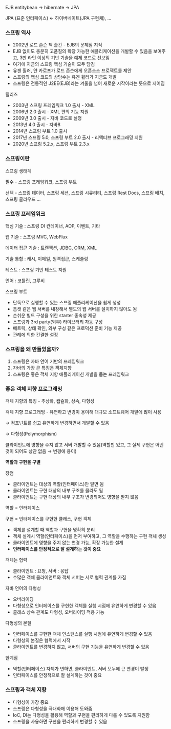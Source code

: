 EJB entitybean → hibernate → JPA

JPA (표준 인터페이스) ←  하이버네이트(JPA 구현체), ...

### 스프링 역사

- 2002년 로드 존슨 책 출간 - EJB의 문제점 지적
- EJB 없이도 충분히 고품질의 확장 가능한 애플리케이션을 개발할 수 있음을 보여주고, 3만 라인 이상의 기반 기술을 예제 코드로 선보임
- 여기에 지금의 스프링 핵심 기술이 모두 담김
- 유겐 휠러, 얀 카로프가 로드 존슨에게 오픈소스 프로젝트를 제안
- 스프링의 핵심 코드의 상당수는 유겐 휠러가 지금도 개발
- 스프링은 전통적인 J2EE(EJB)라는 겨울을 넘어 새로운 시작이라는 뜻으로 지어짐

릴리즈

- 2003년 스프링 프레임워크 1.0 출시 - XML
- 2006년 2.0 출시 - XML 편의 기능 지원
- 2009년 3.0 출시 - 자바 코드로 설정
- 2013년 4.0 출시 - 자바8
- 2014년 스프링 부트 1.0 출시
- 2017년 스프링 5.0, 스프링 부트 2.0 출시 - 리액티브 프로그래밍 지원
- 2020년 스프링 5.2.x, 스프링 부트 2.3.x

### 스프링이란

스프링 생태계

필수 - 스프링 프레임워크, 스프링 부트

선택 - 스프링 데이터, 스프링 세션, 스프링 시큐리티, 스프링 Rest Docs, 스프링 배치, 스프링 클라우드 ...

### 스프링 프레임워크

핵심 기술 : 스프링 DI 컨테이너, AOP, 이벤트, 기타

웹 기술 : 스프링 MVC, WebFlux

데이터 접근 기술 : 트랜잭션, JDBC, ORM, XML

기술 통합 : 캐시, 이메일, 원격접근, 스케줄링

테스트 : 스프링 기반 테스트 지원

언어 : 코틀린, 그루비

스프링 부트

- 단독으로 실행할 수 있는 스프링 애플리케이션을 쉽게 생성
- 톰캣 같은 웹 서버를 내장해서 별도의 웹 서버를 설치하지 않아도 됨
- 손쉬운 빌드 구성을 위한 starter 종속성 제공
- 스프링과 3rd party(외부) 라이브러리 자동 구성
- 메트릭, 상태 확인, 외부 구성 같은 프로덕션 준비 기능 제공
- 관례에 의한 간결한 설정

### 스프링을 왜 만들었을까?

1. 스프링은 자바 언어 기반의 프레임워크
2. 자바의 가장 큰 특징은 객체지향
3. 스프링은 좋은 객체 지향 애플리케이션 개발을 돕는 프레임워크

### 좋은 객체 지향 프로그래밍

객체 지향의 특징 - 추상화, 캡슐화, 상속, 다형성

객체 지향 프로그래밍 - 유연하고 변경이 용이해 대규모 소프트웨어 개발에 많이 사용

→ 컴포넌트를 쉽고 유연하게 변경하면서 개발할 수 있음

→ 다형성(Polymorphism)

클라이언트에 영향을 주지 않고 서버 개발할 수 있음(역할만 있고, 그 실제 구현은 어떤 것이 되어도 상관 없음 → 변경에 용이)

**역할과 구현을 구별**

장점

- 클라이언트는 대상의 역할(인터페이스)만 알면 됨
- 클라이언트는 구현 대상의 내부 구조를 몰라도 됨
- 클라이언트는 구현 대상의 내부 구조가 변경되어도 영향을 받지 않음

     

역할 = 인터페이스

구현 = 인터페이스를 구현한 클래스, 구현 객체

- 객체를 설계할 때 역할과 구현을 명확히 분리
- 객체 설계시 역할(인터페이스)을 먼저 부여하고, 그 역할을 수행하는 구현 객체 생성
- 클라이언트에 영향을 주지 않는 변경 가능, 확장 가능한 설계
- **인터페이스를 안정적으로 잘 설계하는 것이 중요**

              

객체는 협력

- 클라이언트 : 요청, 서버 : 응답
- 수많은 객체 클라이언트와 객체 서버는 서로 협력 관계를 가짐

            

자바 언어의 다형성

- 오버라이딩
- 다형성으로 인터페이스를 구현한 객체를 실행 시점에 유연하게 변경할 수 있음
- 클래스 상속 관계도 다형성, 오버라이딩 적용 가능

              

다형성의 본질

- 인터페이스를 구현한 객체 인스턴스를 실행 시점에 유연하게 변경할 수 있음
- 다형성의 본질은 협력에서 시작
- 클라이언트를 변경하지 않고, 서버의 구현 기능을 유연하게 변경할 수 있음

한계점

- 역할(인터페이스) 자체가 변하면, 클라이언트, 서버 모두에 큰 변경이 발생
- 인터페이스를 안정적으로 잘 설계하는 것이 중요

             


             
### 스프링과 객체 지향

- 다형성이 가장 중요
- 스프링은 다형성을 극대화해 이용해 도와줌
- IoC, DI는 다형성을 활용해 역할과 구현을 편리하게 다룰 수 있도록 지원함
- 스프링을 사용하면 구현을 편리하게 변경할 수 있음
